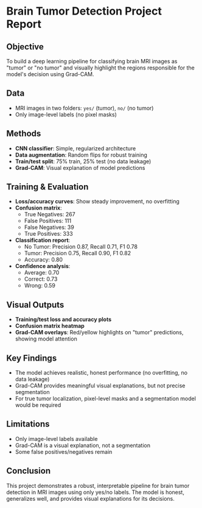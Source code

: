 # Brain Tumor Detection Project Report

## Objective
To build a deep learning pipeline for classifying brain MRI images as "tumor" or "no tumor" and visually highlight the regions responsible for the model's decision using Grad-CAM.

## Data
- MRI images in two folders: `yes/` (tumor), `no/` (no tumor)
- Only image-level labels (no pixel masks)

## Methods
- **CNN classifier**: Simple, regularized architecture
- **Data augmentation**: Random flips for robust training
- **Train/test split**: 75% train, 25% test (no data leakage)
- **Grad-CAM**: Visual explanation of model predictions

## Training & Evaluation
- **Loss/accuracy curves**: Show steady improvement, no overfitting
- **Confusion matrix**:
  - True Negatives: 267
  - False Positives: 111
  - False Negatives: 39
  - True Positives: 333
- **Classification report**:
  - No Tumor: Precision 0.87, Recall 0.71, F1 0.78
  - Tumor: Precision 0.75, Recall 0.90, F1 0.82
  - Accuracy: 0.80
- **Confidence analysis**:
  - Average: 0.70
  - Correct: 0.73
  - Wrong: 0.59

## Visual Outputs
- **Training/test loss and accuracy plots**
- **Confusion matrix heatmap**
- **Grad-CAM overlays**: Red/yellow highlights on "tumor" predictions, showing model attention

## Key Findings
- The model achieves realistic, honest performance (no overfitting, no data leakage)
- Grad-CAM provides meaningful visual explanations, but not precise segmentation
- For true tumor localization, pixel-level masks and a segmentation model would be required

## Limitations
- Only image-level labels available
- Grad-CAM is a visual explanation, not a segmentation
- Some false positives/negatives remain

## Conclusion
This project demonstrates a robust, interpretable pipeline for brain tumor detection in MRI images using only yes/no labels. The model is honest, generalizes well, and provides visual explanations for its decisions. 